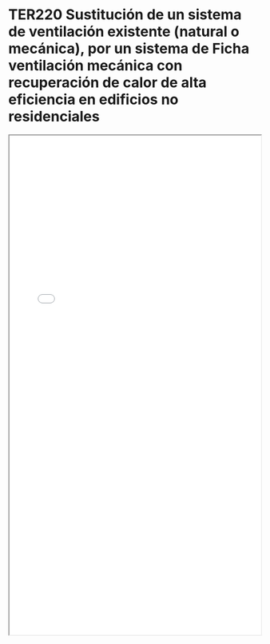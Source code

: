 
# TER220  Sustitución de un sistema de ventilación existente (natural o mecánica), por un sistema de Ficha ventilación mecánica con recuperación de calor de alta eficiencia en edificios no residenciales

<iframe src="../TER220  Sustitución de un sistema de ventilación existente (natural o mecánica), por un sistema de Ficha ventilación mecánica con recuperación de calor de alta eficiencia en edificios no residenciales.pdf" width="100%" height="1000px"></iframe>

